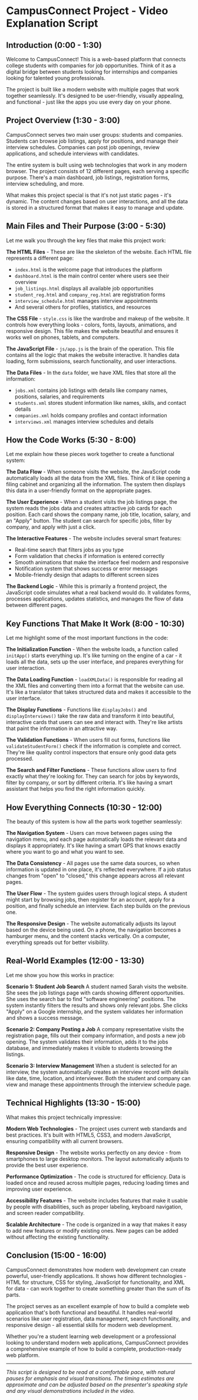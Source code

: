 # CampusConnect Project - Video Explanation Script

## Introduction (0:00 - 1:30)

Welcome to CampusConnect! This is a web-based platform that connects college students with companies for job opportunities. Think of it as a digital bridge between students looking for internships and companies looking for talented young professionals.

The project is built like a modern website with multiple pages that work together seamlessly. It's designed to be user-friendly, visually appealing, and functional - just like the apps you use every day on your phone.

## Project Overview (1:30 - 3:00)

CampusConnect serves two main user groups: students and companies. Students can browse job listings, apply for positions, and manage their interview schedules. Companies can post job openings, review applications, and schedule interviews with candidates.

The entire system is built using web technologies that work in any modern browser. The project consists of 12 different pages, each serving a specific purpose. There's a main dashboard, job listings, registration forms, interview scheduling, and more.

What makes this project special is that it's not just static pages - it's dynamic. The content changes based on user interactions, and all the data is stored in a structured format that makes it easy to manage and update.

## Main Files and Their Purpose (3:00 - 5:30)

Let me walk you through the key files that make this project work:

**The HTML Files** - These are like the skeleton of the website. Each HTML file represents a different page:
- `index.html` is the welcome page that introduces the platform
- `dashboard.html` is the main control center where users see their overview
- `job_listings.html` displays all available job opportunities
- `student_reg.html` and `company_reg.html` are registration forms
- `interview_schedule.html` manages interview appointments
- And several others for profiles, statistics, and resources

**The CSS File** - `style.css` is like the wardrobe and makeup of the website. It controls how everything looks - colors, fonts, layouts, animations, and responsive design. This file makes the website beautiful and ensures it works well on phones, tablets, and computers.

**The JavaScript File** - `js/app.js` is the brain of the operation. This file contains all the logic that makes the website interactive. It handles data loading, form submissions, search functionality, and user interactions.

**The Data Files** - In the `data` folder, we have XML files that store all the information:
- `jobs.xml` contains job listings with details like company names, positions, salaries, and requirements
- `students.xml` stores student information like names, skills, and contact details
- `companies.xml` holds company profiles and contact information
- `interviews.xml` manages interview schedules and details

## How the Code Works (5:30 - 8:00)

Let me explain how these pieces work together to create a functional system:

**The Data Flow** - When someone visits the website, the JavaScript code automatically loads all the data from the XML files. Think of it like opening a filing cabinet and organizing all the information. The system then displays this data in a user-friendly format on the appropriate pages.

**The User Experience** - When a student visits the job listings page, the system reads the jobs data and creates attractive job cards for each position. Each card shows the company name, job title, location, salary, and an "Apply" button. The student can search for specific jobs, filter by company, and apply with just a click.

**The Interactive Features** - The website includes several smart features:
- Real-time search that filters jobs as you type
- Form validation that checks if information is entered correctly
- Smooth animations that make the interface feel modern and responsive
- Notification system that shows success or error messages
- Mobile-friendly design that adapts to different screen sizes

**The Backend Logic** - While this is primarily a frontend project, the JavaScript code simulates what a real backend would do. It validates forms, processes applications, updates statistics, and manages the flow of data between different pages.

## Key Functions That Make It Work (8:00 - 10:30)

Let me highlight some of the most important functions in the code:

**The Initialization Function** - When the website loads, a function called `initApp()` starts everything up. It's like turning on the engine of a car - it loads all the data, sets up the user interface, and prepares everything for user interaction.

**The Data Loading Function** - `loadXMLData()` is responsible for reading all the XML files and converting them into a format that the website can use. It's like a translator that takes structured data and makes it accessible to the user interface.

**The Display Functions** - Functions like `displayJobs()` and `displayInterviews()` take the raw data and transform it into beautiful, interactive cards that users can see and interact with. They're like artists that paint the information in an attractive way.

**The Validation Functions** - When users fill out forms, functions like `validateStudentForm()` check if the information is complete and correct. They're like quality control inspectors that ensure only good data gets processed.

**The Search and Filter Functions** - These functions allow users to find exactly what they're looking for. They can search for jobs by keywords, filter by company, or sort by different criteria. It's like having a smart assistant that helps you find the right information quickly.

## How Everything Connects (10:30 - 12:00)

The beauty of this system is how all the parts work together seamlessly:

**The Navigation System** - Users can move between pages using the navigation menu, and each page automatically loads the relevant data and displays it appropriately. It's like having a smart GPS that knows exactly where you want to go and what you want to see.

**The Data Consistency** - All pages use the same data sources, so when information is updated in one place, it's reflected everywhere. If a job status changes from "open" to "closed," this change appears across all relevant pages.

**The User Flow** - The system guides users through logical steps. A student might start by browsing jobs, then register for an account, apply for a position, and finally schedule an interview. Each step builds on the previous one.

**The Responsive Design** - The website automatically adjusts its layout based on the device being used. On a phone, the navigation becomes a hamburger menu, and the content stacks vertically. On a computer, everything spreads out for better visibility.

## Real-World Examples (12:00 - 13:30)

Let me show you how this works in practice:

**Scenario 1: Student Job Search**
A student named Sarah visits the website. She sees the job listings page with cards showing different opportunities. She uses the search bar to find "software engineering" positions. The system instantly filters the results and shows only relevant jobs. She clicks "Apply" on a Google internship, and the system validates her information and shows a success message.

**Scenario 2: Company Posting a Job**
A company representative visits the registration page, fills out their company information, and posts a new job opening. The system validates their information, adds it to the jobs database, and immediately makes it visible to students browsing the listings.

**Scenario 3: Interview Management**
When a student is selected for an interview, the system automatically creates an interview record with details like date, time, location, and interviewer. Both the student and company can view and manage these appointments through the interview schedule page.

## Technical Highlights (13:30 - 15:00)

What makes this project technically impressive:

**Modern Web Technologies** - The project uses current web standards and best practices. It's built with HTML5, CSS3, and modern JavaScript, ensuring compatibility with all current browsers.

**Responsive Design** - The website works perfectly on any device - from smartphones to large desktop monitors. The layout automatically adjusts to provide the best user experience.

**Performance Optimization** - The code is structured for efficiency. Data is loaded once and reused across multiple pages, reducing loading times and improving user experience.

**Accessibility Features** - The website includes features that make it usable by people with disabilities, such as proper labeling, keyboard navigation, and screen reader compatibility.

**Scalable Architecture** - The code is organized in a way that makes it easy to add new features or modify existing ones. New pages can be added without affecting the existing functionality.

## Conclusion (15:00 - 16:00)

CampusConnect demonstrates how modern web development can create powerful, user-friendly applications. It shows how different technologies - HTML for structure, CSS for styling, JavaScript for functionality, and XML for data - can work together to create something greater than the sum of its parts.

The project serves as an excellent example of how to build a complete web application that's both functional and beautiful. It handles real-world scenarios like user registration, data management, search functionality, and responsive design - all essential skills for modern web development.

Whether you're a student learning web development or a professional looking to understand modern web applications, CampusConnect provides a comprehensive example of how to build a complete, production-ready web platform.

---

*This script is designed to be read at a comfortable pace, with natural pauses for emphasis and visual transitions. The timing estimates are approximate and can be adjusted based on the presenter's speaking style and any visual demonstrations included in the video.*
